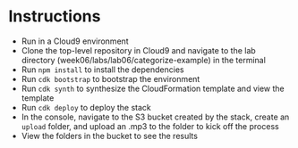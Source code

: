 # Instructions

* Run in a Cloud9 environment
* Clone the top-level repository in Cloud9 and navigate to the lab directory (week06/labs/lab06/categorize-example) in the terminal
* Run `npm install` to install the dependencies
* Run `cdk bootstrap` to bootstrap the environment
* Run `cdk synth` to synthesize the CloudFormation template and view the template
* Run `cdk deploy` to deploy the stack
* In the console, navigate to the S3 bucket created by the stack, create an `upload` folder, and upload an .mp3 to the folder to kick off the process
* View the folders in the bucket to see the results
